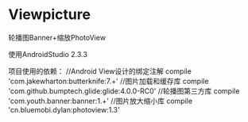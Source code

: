 # Viewpicture
轮播图Banner+缩放PhotoView

使用AndroidStudio 2.3.3

项目使用的依赖：
    //Android View设计的绑定注解
    compile 'com.jakewharton:butterknife:7.+'
    //图片加载和缓存库
    compile 'com.github.bumptech.glide:glide:4.0.0-RC0'
    //轮播图第三方库
    compile 'com.youth.banner:banner:1.+'
    //图片放大缩小库
    compile 'cn.bluemobi.dylan:photoview:1.3'

